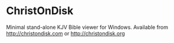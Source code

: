 ChristOnDisk
============

Minimal stand-alone KJV Bible viewer for Windows.
Available from http://christondisk.com or http://christondisk.org
